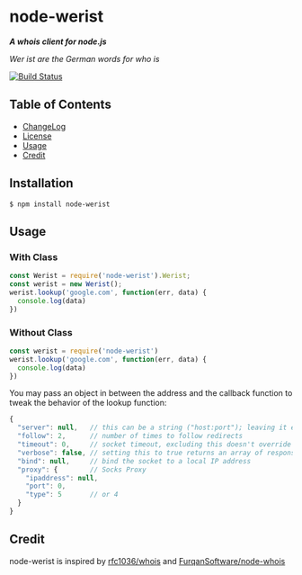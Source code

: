 # node-werist

**_A whois client for node.js_**



_Wer ist are the German words for who is_

[![Build Status](https://travis-ci.org/w4andy/node-werist.svg?branch=master)](https://travis-ci.org/w4andy/node-werist)

## Table of Contents

 - [ChangeLog](https://github.com/w4andy/node-werist/blob/master/CHANGELOG.markdown)
 - [License](https://github.com/w4andy/node-werist/blob/master/LICENSE)
 - [Usage](#usage)
 - [Credit](#credit)

## Installation

```
$ npm install node-werist
```

## Usage

### With Class

```js
const Werist = require('node-werist').Werist;
const werist = new Werist(); 
werist.lookup('google.com', function(err, data) {
  console.log(data)
})
```


### Without Class

```js
const werist = require('node-werist')
werist.lookup('google.com', function(err, data) {
  console.log(data)
})
```


You may pass an object in between the address and the callback function to tweak the behavior of the lookup function:

```js
{
  "server": null,   // this can be a string ("host:port"); leaving it empty then werist chooses the server 
  "follow": 2,      // number of times to follow redirects
  "timeout": 0,     // socket timeout, excluding this doesn't override any default timeout value
  "verbose": false, // setting this to true returns an array of responses from all servers
  "bind": null,     // bind the socket to a local IP address
  "proxy": {        // Socks Proxy
    "ipaddress": null,
    "port": 0,
    "type": 5       // or 4
  }
}
```

## Credit


node-werist is inspired by [rfc1036/whois](https://github.com/rfc1036/whois) and [FurqanSoftware/node-whois](https://github.com/FurqanSoftware/node-whois)
